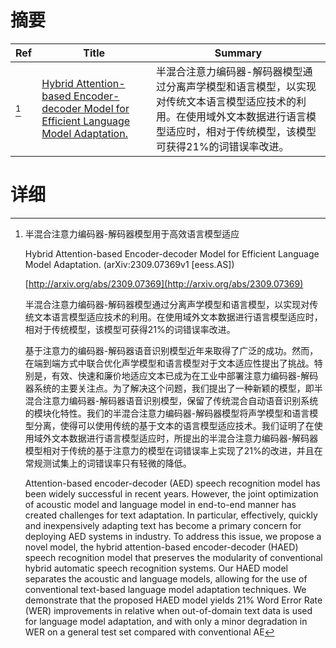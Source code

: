 # 摘要

| Ref | Title | Summary |
| --- | --- | --- |
| [^1] | [Hybrid Attention-based Encoder-decoder Model for Efficient Language Model Adaptation.](http://arxiv.org/abs/2309.07369) | 半混合注意力编码器-解码器模型通过分离声学模型和语言模型，以实现对传统文本语言模型适应技术的利用。在使用域外文本数据进行语言模型适应时，相对于传统模型，该模型可获得21\%的词错误率改进。 |

# 详细

[^1]: 半混合注意力编码器-解码器模型用于高效语言模型适应

    Hybrid Attention-based Encoder-decoder Model for Efficient Language Model Adaptation. (arXiv:2309.07369v1 [eess.AS])

    [http://arxiv.org/abs/2309.07369](http://arxiv.org/abs/2309.07369)

    半混合注意力编码器-解码器模型通过分离声学模型和语言模型，以实现对传统文本语言模型适应技术的利用。在使用域外文本数据进行语言模型适应时，相对于传统模型，该模型可获得21\%的词错误率改进。

    

    基于注意力的编码器-解码器语音识别模型近年来取得了广泛的成功。然而，在端到端方式中联合优化声学模型和语言模型对于文本适应性提出了挑战。特别是，有效、快速和廉价地适应文本已成为在工业中部署注意力编码器-解码器系统的主要关注点。为了解决这个问题，我们提出了一种新颖的模型，即半混合注意力编码器-解码器语音识别模型，保留了传统混合自动语音识别系统的模块化特性。我们的半混合注意力编码器-解码器模型将声学模型和语言模型分离，使得可以使用传统的基于文本的语言模型适应技术。我们证明了在使用域外文本数据进行语言模型适应时，所提出的半混合注意力编码器-解码器模型相对于传统的基于注意力的模型在词错误率上实现了21\%的改进，并且在常规测试集上的词错误率只有轻微的降低。

    Attention-based encoder-decoder (AED) speech recognition model has been widely successful in recent years. However, the joint optimization of acoustic model and language model in end-to-end manner has created challenges for text adaptation. In particular, effectively, quickly and inexpensively adapting text has become a primary concern for deploying AED systems in industry. To address this issue, we propose a novel model, the hybrid attention-based encoder-decoder (HAED) speech recognition model that preserves the modularity of conventional hybrid automatic speech recognition systems. Our HAED model separates the acoustic and language models, allowing for the use of conventional text-based language model adaptation techniques. We demonstrate that the proposed HAED model yields 21\% Word Error Rate (WER) improvements in relative when out-of-domain text data is used for language model adaptation, and with only a minor degradation in WER on a general test set compared with conventional AE
    

